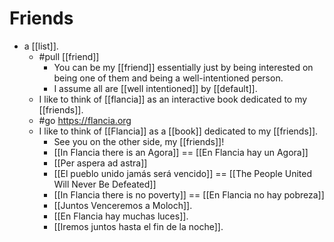 # Friends
- a [[list]].
	- #pull [[friend]]
		- You can be my [[friend]] essentially just by being interested on being one of them and being a well-intentioned person.
		- I assume all are [[well intentioned]] by [[default]].
	- I like to think of [[flancia]] as an interactive book dedicated to my [[friends]].
	- #go https://flancia.org
	- I like to think of [[Flancia]] as a [[book]] dedicated to my [[friends]].
		- See you on the other side, my [[friends]]!
		- [[In Flancia there is an Agora]] == [[En Flancia hay un Agora]]
		- [[Per aspera ad astra]]
		- [[El pueblo unido jamás será vencido]] == [[The People United Will Never Be Defeated]]
		- [[In Flancia there is no poverty]] == [[En Flancia no hay pobreza]]
		- [[Juntos Venceremos a Moloch]].
		- [[En Flancia hay muchas luces]].
		- [[Iremos juntos hasta el fin de la noche]].